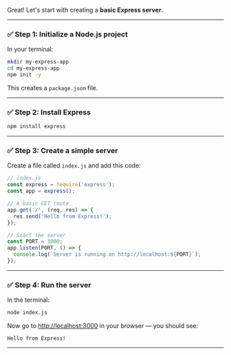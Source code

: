 Great! Let's start with creating a **basic Express server**.

---

### ✅ Step 1: Initialize a Node.js project

In your terminal:

```bash
mkdir my-express-app
cd my-express-app
npm init -y
```

This creates a `package.json` file.

---

### ✅ Step 2: Install Express

```bash
npm install express
```

---

### ✅ Step 3: Create a simple server

Create a file called `index.js` and add this code:

```js
// index.js
const express = require('express');
const app = express();

// A basic GET route
app.get('/', (req, res) => {
  res.send('Hello from Express!');
});

// Start the server
const PORT = 3000;
app.listen(PORT, () => {
  console.log(`Server is running on http://localhost:${PORT}`);
});
```

---

### ✅ Step 4: Run the server

In the terminal:

```bash
node index.js
```

Now go to [http://localhost:3000](http://localhost:3000) in your browser — you should see:

```
Hello from Express!
```

---